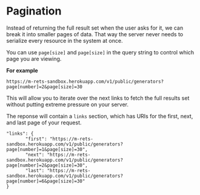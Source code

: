 # Pagination

Instead of returning the full result set when the user asks for it, we can break it into smaller pages of data. That way the server never needs to serialize every resource in the system at once.

You can use `page[size]` and `page[size]` in the query string to control which page you are viewing.

**For example**

```
https://m-rets-sandbox.herokuapp.com/v1/public/generators?page[number]=2&page[size]=30
```

This will allow you to iterate over the next links to fetch the full results set without putting extreme pressure on your server.


The reponse will contain a `links` section, which has URIs for the first, next, and last page of your request.

```
"links": {
       "first": "https://m-rets-sandbox.herokuapp.com/v1/public/generators?page[number]=1&page[size]=30",
       "next": "https://m-rets-sandbox.herokuapp.com/v1/public/generators?page[number]=2&page[size]=30",
       "last": "https://m-rets-sandbox.herokuapp.com/v1/public/generators?page[number]=6&page[size]=30"
}
```   
